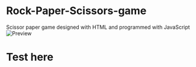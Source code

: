 # Rock-Paper-Scissors-game
Scissor paper game designed with HTML and programmed with JavaScript
![Preview](https://user-images.githubusercontent.com/77120342/132979471-7b9cd259-3358-4fa7-8c82-998658758625.png)

# Test here
[](https://minigamecome.netlify.app)
